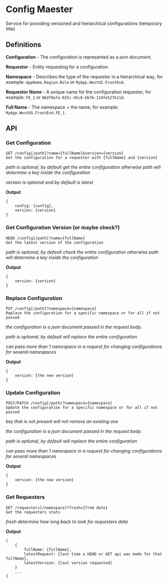 # Config Maester

Service for providing versioned and hierarchical configurations (temporary title)

## Definitions

**Configuration** - The configuration is represented as a json document.

**Requestor** - Entity requesting for a configuration.

**Namespace** - Describes the type of the requestor in a hierarchical way, for example: `AppName.Region.Role` or `MyApp.WestUS.FrontEnd`.

**Requestor Name** - A unique name for the configuration requestor, for example: `FE_1` or `86d79a7a-015c-45c8-bb7b-114fe527b11d`.

**Full Name** - The namespace + the name, for example: `MyApp.WestUS.FrontEnd.FE_1` .

## API

### Get Configuration

    GET /config[/path]?name={fullName}&version={version}
    Get the configuration for a requestor with {fullName} and {version}

*path is optional, by default get the entire configuration otherwise path will determine a key inside the configuration*

*version is optional and by default is latest*

**Output**

    {
        config: {config},
        version: {version}
    }

### Get Configuration Version (or maybe check?)

    HEAD /config[/path]?name={fullName}
    Get the latest version of the configuration

*path is optional, by default check the entire configuration otherwise path will determine a key inside the configuration*

**Output**

    {
        version: {version}
    }

### Replace Configuration

    PUT /config[/path]?namespace={namespace}
    Replace the configuration for a specific namespace or for all if not passed

*the configuration is a json document passed in the request body.*

*path is optional, by default will replace the entire configuration*

*can pass more than 1 namespace in a request for changing configurations for several namespaces*

**Output**

    {
        version: {the new version}
    }

### Update Configuration

    POST/PATCH /config[/path]?namespace={namespace}
    Update the configuration for a specific namespace or for all if not passed

*key that is not present will not remove an existing one*

*the configuration is a json document passed in the request body.*

*path is optional, by default will replace the entire configuration*

*can pass more than 1 namespace in a request for changing configurations for several namespaces*

**Output**

    {
        version: {the new version}
    }

### Get Requesters

    GET /requesters[/namespace]?fresh={from date}
    Get the requesters stats

*fresh determine how long back to look for requesters data*

**Output**

    [
        {
            fullName: {fullName},
            latestRequest: {last time a HEAD or GET api was made for that fullName},
            latestVersion: {last version requested}
        }
        ...
    ]

